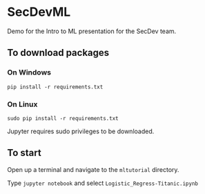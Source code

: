 # SecDevML

Demo for the Intro to ML presentation for the SecDev team.

## To download packages

### On Windows

`pip install -r requirements.txt`

### On Linux

`sudo pip install -r requirements.txt`

Jupyter requires sudo privileges to be downloaded.

## To start

Open up a terminal and navigate to the `mltutorial` directory.

Type `jupyter notebook` and select `Logistic_Regress-Titanic.ipynb`
